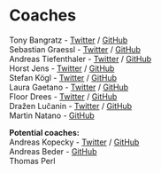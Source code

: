 Coaches
===============

Tony Bangratz - [Twitter][1] / [GitHub][2]  
Sebastian Graessl - [Twitter][3] / [GitHub][4]  
Andreas Tiefenthaler - [Twitter][7] / [GitHub][8]  
Horst Jens - [Twitter][9] / [GitHub][10]  
Stefan Kögl  - [Twitter][13] / [GitHub][14]  
Laura Gaetano - [Twitter][15] / [GitHub][16]  
Floor Drees - [Twitter][17] / [GitHub][18]  
Dražen Lučanin  - [Twitter][19] / [GitHub][20]  
Martin Natano  - [GitHub][21]  

**Potential coaches:**   
Andreas Kopecky - [Twitter][5] / [GitHub][6]  
Andreas Beder - [GitHub][12]   
Thomas Perl  

[1]: http://twitter.com/tony_xpro
[2]: https://github.com/abangratz
[3]: http://twitter.com/bastilian
[4]: https://github.com/bastilian
[5]: http://twitter.com/evilbndy
[6]: https://github.com/andreas-kopecky
[7]: http://twitter.com/pxlpnk
[8]: https://github.com/pxlpnk
[9]: http://twitter.com/horstjens
[10]: https://github.com/horstjens
[12]: https://github.com/andreas83
[13]: http://twitter.com/skoegl
[14]: https://github.com/stefankoegl
[15]: http://twitter.com/alicetragedy
[16]: https://github.com/alicetragedy
[17]: http://twitter.com/floordrees
[18]: https://github.com/floord
[19]: http://twitter.com/kermit666
[20]: https://github.com/kermit666
[21]: https://github.com/natano

